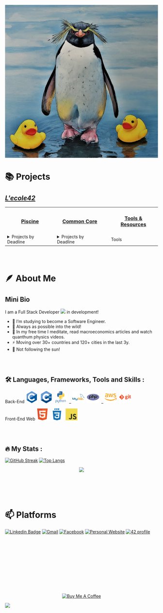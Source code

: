 
<p align="center"><img src="https://github.com/diegonmarcos/L-ecole-42/raw/main/zimg/peng.jpg" alt="" width="600"></p>


# 📚 Projects
  
## *[L'ecole42](https://github.com/diegonmarcos/L-ecole-42)*
<table>
  <tr>
    <th> <h3><a href="https://github.com/diegonmarcos/L-ecole-42/tree/main/1.Projects/B0_Piscine">Piscine</a></h3></th>
    <th> <h3><a href="https://github.com/diegonmarcos/L-ecole-42/tree/main/1.Projects">Common Core</a></h3></th>
    <th> <h3><a href=""> </a></a></h3></th>
    <th> <h3><a href="https://github.com/diegonmarcos/L-ecole-42/blob/main/0.Tools/README.md"> Tools & Resources</a></h3></th>
  </tr>
  <tr>
    <td> 
<details>
<summary>Projects by Deadline</summary>

* **[Sh00 - Introduction to Sehll commands](https://github.com/diegonmarcos/L-ecole-42/tree/main/1.Piscine)** 
* **[Sh01 - Shell 2](https://github.com/diegonmarcos/L-ecole-42/tree/main/1.Piscine)**
* **[C00 - Introduction to C](https://github.com/diegonmarcos/L-ecole-42/tree/main/1.Piscine)**
* **[C01 - Pointers and If Statements](https://github.com/diegonmarcos/L-ecole-42/tree/main/1.Piscine)**
* **[C02 - Introduction To Strings and Arrays](https://github.com/diegonmarcos/L-ecole-42/tree/main/1.Piscine)**
* **[C03 - String Functions, Manipulation and Concatenation](https://github.com/diegonmarcos/L-ecole-42/tree/main/1.Piscine)**
* **[C04 - Analyzing String Qualities and Manipulating Ints](https://github.com/diegonmarcos/L-ecole-42/tree/main/1.Piscine)**
* **[C05 - Mathematical Concepts in C](https://github.com/diegonmarcos/L-ecole-42/tree/main/1.Piscine)**
* **[C06 - Understanding Argc and Argv](https://github.com/diegonmarcos/L-ecole-42/tree/main/1.Piscine)**
* **[C07 - Memory Allocation](https://github.com/diegonmarcos/L-ecole-42/tree/main/1.Piscine)**
* **[C08 - Structures and Linked Lists](https://github.com/diegonmarcos/L-ecole-42/tree/main/1.Piscine)**
* **[C09 - More Linked Lists and Function Pointers](https://github.com/diegonmarcos/L-ecole-42/tree/main/1.Piscine)**
* **[C10 - Macros and Variadic Functions](https://github.com/diegonmarcos/L-ecole-42/tree/main/1.Piscine)**
* **[C11 - Advanced String Manipulation](https://github.com/diegonmarcos/L-ecole-42/tree/main/1.Piscine)**
* **[C12 - Binary Trees](https://github.com/diegonmarcos/L-ecole-42/tree/main/1.Piscine)**
* **[C13 - Advanced Topics](https://github.com/diegonmarcos/L-ecole-42/tree/main/1.Piscine)**
</details>




</td>
    <td>

<details>
<summary>Projects by Deadline</summary>

- **Circle 0**
  - **[Reloaded](https://github.com/diegonmarcos/L-ecole-42/tree/main/1.Projects/C0_Reloaded)**  
  - **[Libft](https://github.com/diegonmarcos/L-ecole-42/tree/main/1.Projects/C0_libft)**    
- **Circle 1**
  - **[get_next_line](https://github.com/diegonmarcos/L-ecole-42/tree/main/1.Projects/C1_get_next_line)**
  - **[Born2BeRoot](https://github.com/diegonmarcos/L-ecole-42/tree/main/1.Projects/C1_born2beroot)**
  - **[ft_printf](https://github.com/diegonmarcos/L-ecole-42/tree/main/1.Projects/C1_ft_printf)**
- **Circle 2**
  - push_swap
  - pipex_or_minitalk
  - fdf_or_so_long_or_fract-ol
  - Exam Rank 02
- **Circle 3**
  - Minishell
  - Philosophers
  - Exam Rank 03 
- **Circle 4**
  - CPP00-04
  - Cub3D_or_MiniRT
  - NetPractice
  - Exam Rank 04
- **Circle 5**
  - CPP05-09
  - Webserv_or_IRC
  - Inception
  - Exam Rank 05
- **Circle 6**
  - Transcendence
  - Exam Rank 06
</details> 




<td>

</td>

<td>
  Tools
</td>
  </tr>
</table>

</body>
</html>


<br>
<br>

# 🪶 About Me
## Mini Bio
I am a Full Stack Developer <img src="https://media.giphy.com/media/WUlplcMpOCEmTGBtBW/giphy.gif" width="30"> in development!

- 🔭 I’m studying to become a Software Engineer.
- 🌱 Always as possible into the wild!
- 🦆 In my free time I meditate, read macroeconomics articles and watch quanthum physics videos.
- ⚡  Moving over 30+ countries and 120+ cities in the last 3y.
- 🐧 Not following the sun!

<br>
<br>
 
## 🛠 Languages, Frameworks, Tools and Skills :

<p>
Back-End
<img src="https://github.com/devicons/devicon/blob/master/icons/c/c-original.svg" title="C" alt="Spring" width="40" height="40"/>&nbsp;
<img src="https://github.com/devicons/devicon/blob/master/icons/cplusplus/cplusplus-original.svg" title="C++" alt="Spring" width="40" height="40"/>&nbsp;
<img src="https://github.com/devicons/devicon/blob/master/icons/python/python-original-wordmark.svg" title="C++" alt="Spring" width="40" height="40"/>&nbsp;
_
<img src="https://github.com/devicons/devicon/blob/master/icons/mysql/mysql-original-wordmark.svg" title="MySQL"  alt="MySQL" width="40" height="40"/>&nbsp;
<img src="https://github.com/devicons/devicon/blob/master/icons/php/php-original.svg" title="PHP"  alt="MySQL" width="40" height="40"/>&nbsp;
_
<img src="https://github.com/devicons/devicon/blob/master/icons/amazonwebservices/amazonwebservices-plain-wordmark.svg" title="AWS" alt="AWS" width="40" height="40"/>&nbsp;
<img src="https://github.com/devicons/devicon/blob/master/icons/git/git-plain-wordmark.svg" title="GitHub" alt="Git" width="40" height="40"/>&nbsp;
<br>
  
Front-End Web
<img src="https://github.com/devicons/devicon/blob/master/icons/html5/html5-original.svg" title="HTML5" alt="HTML" width="40" height="40"/>&nbsp;
<img src="https://github.com/devicons/devicon/blob/master/icons/css3/css3-plain-wordmark.svg"  title="CSS3" alt="CSS" width="40" height="40"/>&nbsp;
<img src="https://github.com/devicons/devicon/blob/master/icons/javascript/javascript-original.svg" title="JavaScript" alt="JavaScript" width="40" height="40"/>&nbsp;


</p>
<!--
![](https://github.com/diegonmarcos/L-ecole-42/blob/aa1b2c1be4094f0c000adb662a6c695acc04d8bc/zimg/img1.png)
![](https://github.com/diegonmarcos/L-ecole-42/blob/e478c87431825324fe7887f78b41b5068304ca71/zimg/img2.png)
-->


<br>
<br>

## 🔥 My Stats :

[![GitHub Streak](http://github-readme-streak-stats.herokuapp.com?user=diegonmarcos&theme=dark&background=000000)](https://git.io/streak-stats) [![Top Langs](https://github-readme-stats.vercel.app/api/top-langs/?username=diegonmarcos&layout=compact&theme=vision-friendly-dark)](https://github.com/diegonmarcos/github-readme-stats)  

<a href="https://profile.intra.42.fr/users/dnepomuc"> <p align="center"><img src="https://badge.mediaplus.ma/darkblue/dnepomuc?1337Badge=off&UM6P=off"></p>  </a>

<p align="center"><img src="https://komarev.com/ghpvc/?username=diegonmarcos&style=flat-square&color=blue" alt=""></p>  


<br>
<br>

# 📫 Platforms

[![Linkedin Badge](https://img.shields.io/badge/-diegonmarcos-blue?style=flat&logo=Linkedin&logoColor=white)](https://www.linkedin.com/in/diegonmarcos)
[![Gmail](https://img.shields.io/badge/-Gmail-d95040?style=flat-square&logo=gmail&logoColor=white)](mailto:diegonmarcos@gmail.com)
[![Facebook](https://img.shields.io/badge/-Facebook-3b5998?style=flat-square&logo=facebook&logoColor=white)](https://www.facebook.com/diegonmarcos/)
[![Personal Website](https://img.shields.io/badge/-Personal%20Website-f8f8fa?style=flat-square)](https://diegonmarcos.github.io)
<a href='https://github.com/diegonmarcos' target="_blank"><img alt='42 profile' height="22" src='https://img.shields.io/badge/github-%23121011.svg?style=for-the-badge&logo=github&logoColor=white)](https://github.com/diegonmarcos'/></a>

<br>
<br>
<br>
<br>

<br>
<br>
<br>
<br>




<p align="center"><img src="https://media.giphy.com/media/A06UFEx8jxEwU/giphy.gif?cid=790b761192bw40kszown5q9l04h3c3693aw0uwdfmgzjs5ea&ep=v1_gifs_search&rid=giphy.gif&ct=g" alt="" width="200"></p>
<p align="center"> <a href="https://www.buymeacoffee.com/diegonmarcos" target="_blank"><img src="https://cdn.buymeacoffee.com/buttons/default-orange.png" alt="Buy Me A Coffee" height="41" width="174"></a> </p>


![](https://hit.yhype.me/github/profile?user_id=100614489)



# 
<!---
<details>
<summary>Projects by Topic</summary>

<details>
<summary>Unix</summary>
* Libft
* Reloaded
</details>

<details>
<summary>Algorithms & AI</summary>
* get_next_line
* Born2BeRoot
* ft_printf
</details>

<details>
<summary>System & Network</summary>
* push_swap
* pipex_or_minitalk
* fdf_or_so_long_or_fract-ol
* Minishell
* Philosophers
* Webserv_or_ft_IRC
* NetPractice
</details>

<details>
<summary>Graphics</summary>
* Cub3D_or_MiniRT
* Transcendence
</details>

<details>
<summary>C++</summary>
* CPP 00-04
* CPP 05-09
* Inception
</details>

</details>
--->




  
<!--
**diegonmarcos/diegonmarcos** is a ✨ _special_ ✨ repository because its `README.md` (this file) appears on your GitHub profile.

Here are some ideas to get you started:

- 🔭 I’m currently working on ...
- 🌱 I’m currently learning ...
- 👯 I’m looking to collaborate on ...
- 🤔 I’m looking for help with ...
- 💬 Ask me about ...
- 📫 How to reach me: follow the penguin!
- ⚡ Fun fact: ...
-->
  
  
``` gist diegonmarcos/gist.css